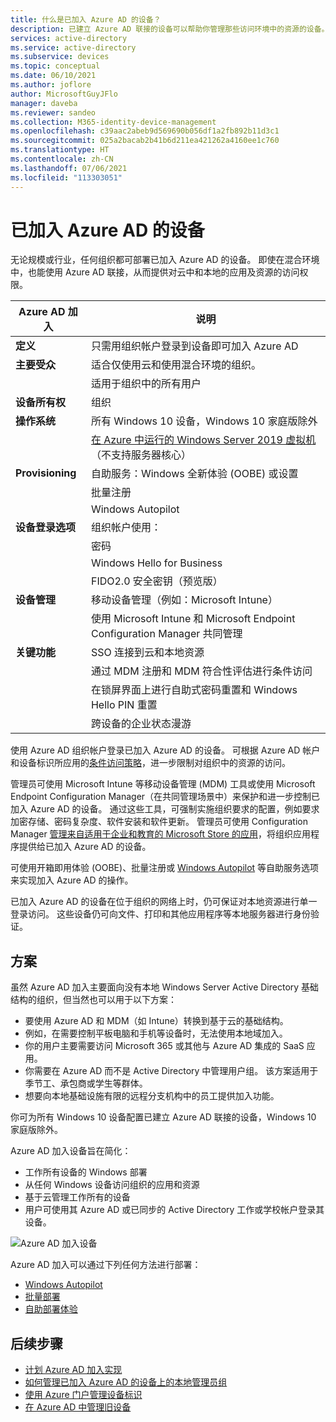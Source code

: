```yaml
---
title: 什么是已加入 Azure AD 的设备？
description: 已建立 Azure AD 联接的设备可以帮助你管理那些访问环境中的资源的设备。
services: active-directory
ms.service: active-directory
ms.subservice: devices
ms.topic: conceptual
ms.date: 06/10/2021
ms.author: joflore
author: MicrosoftGuyJFlo
manager: daveba
ms.reviewer: sandeo
ms.collection: M365-identity-device-management
ms.openlocfilehash: c39aac2abeb9d569690b056df1a2fb892b11d3c1
ms.sourcegitcommit: 025a2bacab2b41b6d211ea421262a4160ee1c760
ms.translationtype: HT
ms.contentlocale: zh-CN
ms.lasthandoff: 07/06/2021
ms.locfileid: "113303051"
---
```

# <a name="azure-ad-joined-devices"></a>已加入 Azure AD 的设备

无论规模或行业，任何组织都可部署已加入 Azure AD 的设备。 即使在混合环境中，也能使用 Azure AD 联接，从而提供对云中和本地的应用及资源的访问权限。

| Azure AD 加入 | 说明 |
| --- | --- |
| **定义** | 只需用组织帐户登录到设备即可加入 Azure AD |
| **主要受众** | 适合仅使用云和使用混合环境的组织。 |
|   | 适用于组织中的所有用户 |
| **设备所有权** | 组织 |
| **操作系统** | 所有 Windows 10 设备，Windows 10 家庭版除外 |
|   | [在 Azure 中运行的 Windows Server 2019 虚拟机](howto-vm-sign-in-azure-ad-windows.md)（不支持服务器核心） |
| **Provisioning** | 自助服务：Windows 全新体验 (OOBE) 或设置 |
|   | 批量注册 |
|   | Windows Autopilot |
| **设备登录选项** | 组织帐户使用： |
|   | 密码 |
|   | Windows Hello for Business |
|   | FIDO2.0 安全密钥（预览版） |
| **设备管理** | 移动设备管理（例如：Microsoft Intune） |
|   | 使用 Microsoft Intune 和 Microsoft Endpoint Configuration Manager 共同管理 |
| **关键功能** | SSO 连接到云和本地资源 |
|   | 通过 MDM 注册和 MDM 符合性评估进行条件访问 |
|   | 在锁屏界面上进行自助式密码重置和 Windows Hello PIN 重置 |
|   | 跨设备的企业状态漫游 |

使用 Azure AD 组织帐户登录已加入 Azure AD 的设备。 可根据 Azure AD 帐户和设备标识所应用的[条件访问策略](../conditional-access/howto-conditional-access-policy-compliant-device.md)，进一步限制对组织中的资源的访问。

管理员可使用 Microsoft Intune 等移动设备管理 (MDM) 工具或使用 Microsoft Endpoint Configuration Manager（在共同管理场景中）来保护和进一步控制已加入 Azure AD 的设备。 通过这些工具，可强制实施组织要求的配置，例如要求加密存储、密码复杂度、软件安装和软件更新。 管理员可使用 Configuration Manager [管理来自适用于企业和教育的 Microsoft Store 的应用](/configmgr/apps/deploy-use/manage-apps-from-the-windows-store-for-business)，将组织应用程序提供给已加入 Azure AD 的设备。

可使用开箱即用体验 (OOBE)、批量注册或 [Windows Autopilot](/intune/enrollment-autopilot) 等自助服务选项来实现加入 Azure AD 的操作。

已加入 Azure AD 的设备在位于组织的网络上时，仍可保证对本地资源进行单一登录访问。 这些设备仍可向文件、打印和其他应用程序等本地服务器进行身份验证。

## <a name="scenarios"></a>方案

虽然 Azure AD 加入主要面向没有本地 Windows Server Active Directory 基础结构的组织，但当然也可以用于以下方案：

- 要使用 Azure AD 和 MDM（如 Intune）转换到基于云的基础结构。
- 例如，在需要控制平板电脑和手机等设备时，无法使用本地域加入。
- 你的用户主要需要访问 Microsoft 365 或其他与 Azure AD 集成的 SaaS 应用。
- 你需要在 Azure AD 而不是 Active Directory 中管理用户组。 该方案适用于季节工、承包商或学生等群体。
- 想要向本地基础设施有限的远程分支机构中的员工提供加入功能。

你可为所有 Windows 10 设备配置已建立 Azure AD 联接的设备，Windows 10 家庭版除外。

Azure AD 加入设备旨在简化：

- 工作所有设备的 Windows 部署
- 从任何 Windows 设备访问组织的应用和资源
- 基于云管理工作所有的设备
- 用户可使用其 Azure AD 或已同步的 Active Directory 工作或学校帐户登录其设备。

![Azure AD 加入设备](./media/concept-azure-ad-join/azure-ad-joined-device.png)

Azure AD 加入可以通过下列任何方法进行部署：

- [Windows Autopilot](/windows/deployment/windows-autopilot/windows-10-autopilot)
- [批量部署](/intune/windows-bulk-enroll)
- [自助部署体验](azuread-joined-devices-frx.md)

## <a name="next-steps"></a>后续步骤

- [计划 Azure AD 加入实现](azureadjoin-plan.md)
- [如何管理已加入 Azure AD 的设备上的本地管理员组](assign-local-admin.md)
- [使用 Azure 门户管理设备标识](device-management-azure-portal.md)
- [在 Azure AD 中管理旧设备](manage-stale-devices.md)

